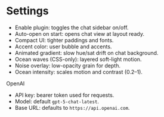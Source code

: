 # Settings

- Enable plugin: toggles the chat sidebar on/off.
- Auto-open on start: opens chat view at layout ready.
- Compact UI: tighter paddings and fonts.
- Accent color: user bubble and accents.
- Animated gradient: slow hue/sat drift on chat background.
- Ocean waves (CSS-only): layered soft-light motion.
- Noise overlay: low-opacity grain for depth.
- Ocean intensity: scales motion and contrast (0.2–1).

OpenAI
- API key: bearer token used for requests.
- Model: default `gpt-5-chat-latest`.
- Base URL: defaults to `https://api.openai.com`.





